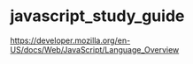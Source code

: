 # javascript_study_guide

https://developer.mozilla.org/en-US/docs/Web/JavaScript/Language_Overview
